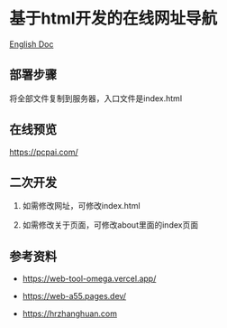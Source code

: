# 基于html开发的在线网址导航

[English Doc](./Readme-en.md)

## 部署步骤

将全部文件复制到服务器，入口文件是index.html


## 在线预览

https://pcpai.com/


## 二次开发

1. 如需修改网址，可修改index.html

2. 如需修改关于页面，可修改about里面的index页面


## 参考资料

- https://web-tool-omega.vercel.app/

- https://web-a55.pages.dev/

- https://hrzhanghuan.com
